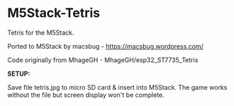 # M5Stack-Tetris

Tetris for the M5Stack.

Ported to M5Stack by macsbug   -   https://macsbug.wordpress.com/

Code originally from MhageGH   -   MhageGH/esp32_ST7735_Tetris  
  
  
<b>SETUP:</b>

Save file tetris.jpg to micro SD card & insert into M5Stack. The game works without the file but screen display won't be complete.


